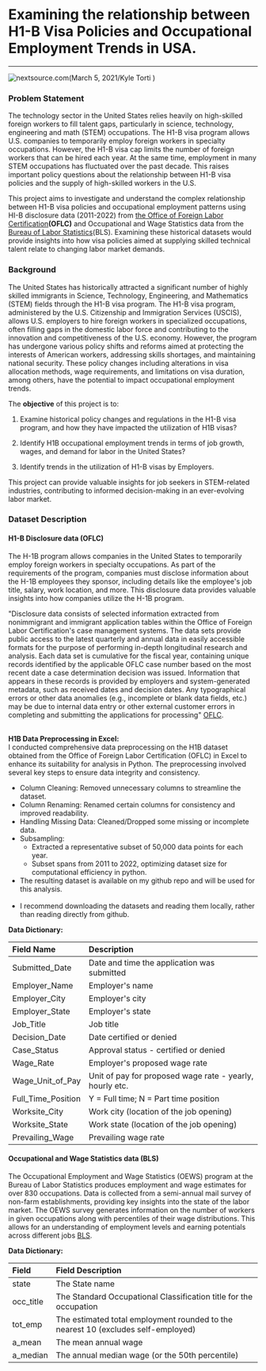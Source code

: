 # Examining the relationship between H1-B Visa Policies and Occupational Employment Trends in USA.
---


![nextsource.com(March 5, 2021/Kyle Torti
)](https://www.nextsource.com/wp-content/uploads/2021/03/h1b-visa.jpg)

### Problem Statement <a id='pb'></a>

The technology sector in the United States relies heavily on high-skilled foreign workers to fill talent gaps, particularly in science, technology, engineering and math (STEM) occupations. The H1-B visa program allows U.S. companies to temporarily employ foreign workers in specialty occupations. However, the H1-B visa cap limits the number of foreign workers that can be hired each year. At the same time, employment in many STEM occupations has fluctuated over the past decade. This raises important policy questions about the relationship between H1-B visa policies and the supply of high-skilled workers in the U.S.

This project aims to investigate and understand the complex relationship between H1-B visa policies and occupational employment patterns using HI-B disclosure data (2011-2022) from [the Office of Foreign Labor Certification](https://www.dol.gov/agencies/eta/foreign-labor/performance)**(OFLC)** and Occupational and Wage Statistics data from the [Bureau of Labor Statistics](https://www.bls.gov/oes/tables.htm)(BLS). Examining these historical datasets would provide insights into how visa policies aimed at supplying skilled technical talent relate to changing labor market demands.


### Background <a id='bg'></a>


The United States has historically attracted a significant number of highly skilled immigrants in Science, Technology, Engineering, and Mathematics (STEM) fields through the H1-B visa program. The H1-B visa program, administered by the U.S. Citizenship and Immigration Services (USCIS), allows U.S. employers to hire foreign workers in specialized occupations, often filling gaps in the domestic labor force and contributing to the innovation and competitiveness of the U.S. economy. However, the program has undergone various policy shifts and reforms aimed at protecting the interests of American workers, addressing skills shortages, and maintaining national security. These policy changes including alterations in visa allocation methods, wage requirements, and limitations on visa duration, among others, have the potential to impact occupational employment trends.

The **objective** of this project is to:
1. Examine historical policy changes and regulations in the H1-B visa program, and how they have impacted the utilization of H1B visas?
   
2. Identify H1B occupational employment trends in terms of job growth, wages, and demand for labor in the United States?

3. Identify trends in the utilization of H1-B visas by Employers.

This project can provide valuable insights for job seekers in STEM-related industries, contributing to informed decision-making in an ever-evolving labor market.


### Dataset Description <a id='dd'></a>

#### H1-B Disclosure data (OFLC)

The H-1B program allows companies in the United States to temporarily employ foreign workers in specialty occupations. As part of the requirements of the program, companies must disclose information about the H-1B employees they sponsor, including details like the employee's job title, salary, work location, and more. This disclosure data provides valuable insights into how companies utilize the H-1B program.

"Disclosure data consists of selected information extracted from nonimmigrant and immigrant application tables within the Office of Foreign Labor Certification's case management systems. The data sets provide public access to the latest quarterly and annual data in easily accessible formats for the purpose of performing in-depth longitudinal research and analysis. Each data set is cumulative for the fiscal year, containing unique records identified by the applicable OFLC case number based on the most recent date a case determination decision was issued. Information that appears in these records is provided by employers and system-generated metadata, such as received dates and decision dates. Any typographical errors or other data anomalies (e.g., incomplete or blank data fields, etc.) may be due to internal data entry or other external customer errors in completing and submitting the applications for processing" [OFLC](https://www.dol.gov/agencies/eta/foreign-labor/performance). <br><br>


**H1B Data Preprocessing in Excel:** <br>
I conducted comprehensive data preprocessing on the H1B dataset obtained from the Office of Foreign Labor Certification (OFLC) in Excel to enhance its suitability for analysis in Python. The preprocessing involved several key steps to ensure data integrity and consistency.

* Column Cleaning:
Removed unnecessary columns to streamline the dataset.
* Column Renaming:
Renamed certain columns for consistency and improved readability.
* Handling Missing Data:
Cleaned/Dropped some missing or incomplete data.
* Subsampling:
    * Extracted a representative subset of 50,000 data points for each year.<br>
    * Subset spans from 2011 to 2022, optimizing dataset size for computational efficiency in python.
* The resulting dataset is available on my github repo and will be used for this analysis. <br><br>
* I recommend downloading the datasets and reading them locally, rather than reading directly from github.


**Data Dictionary:** <br>

**Field Name**          |**Description**                                                                                                                         
:-----------------------|:---------------------------------------------------------------------------------------------------------------------------------------
Submitted_Date          |Date and time the application was submitted                                                                                                                                                                                            
Employer_Name           |Employer's name                                                                                                                                                                                                             
Employer_City           |Employer's city                                                                                                                         
Employer_State          |Employer's state                                                                                                                                                       
Job_Title               |Job title                                                                                                                               
Decision_Date           |Date certified or denied                                                                                                                                                                                                               
Case_Status             |Approval status - certified or denied                                                                                                   
Wage_Rate               |Employer's proposed wage rate                                                                                                           
Wage_Unit_of_Pay        |Unit of pay for proposed wage rate - yearly, hourly etc.                                                                                                                                      
Full_Time_Position      |Y = Full time; N = Part time position                                                                                                   
Worksite_City           |Work city (location of the job opening)                                                                                                 
Worksite_State          |Work state (location of the job opening)                                                                                                
Prevailing_Wage         |Prevailing wage rate                                                                                                                                                                                       
                                        

#### Occupational and Wage Statistics data (BLS)

The Occupational Employment and Wage Statistics (OEWS) program at the Bureau of Labor Statistics produces employment and wage estimates for over 830 occupations. Data is collected from a semi-annual mail survey of non-farm establishments, providing key insights into the state of the labor market. The OEWS survey generates information on the number of workers in given occupations along with percentiles of their wage distributions. This allows for an understanding of employment levels and earning potentials across different jobs [BLS](https://www.bls.gov/oes/).

**Data Dictionary:** <br>

**Field**  |**Field Description**                                                                                                                                                                           
:----------|:-----------------------------------------------------------------------------------------------------------------------------------------                        
state      |The State name                                                                                                                                                                            
occ_title  |The Standard Occupational Classification title for the occupation                                                                                                                                          
tot_emp    |The estimated total employment rounded to the nearest 10 (excludes self-employed)                                                                                                                                                 
a_mean     |The mean annual wage                                                                                                                                                                                    
a_median   |The annual median wage (or the 50th percentile)                                                                     
